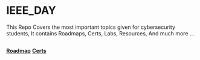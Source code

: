 # IEEE_DAY
This Repo Covers the most important topics given for cybersecurity students, It contains Roadmaps, Certs, Labs, Resources, And much more ...

##
**[Roadmap](https://github.com/AbdulazizIEEE/IEEE_DAY/blob/main/Roadmap.md)**
**[Certs](https://github.com/AbdulazizIEEE/IEEE_DAY/blob/main/Certs.md)**

